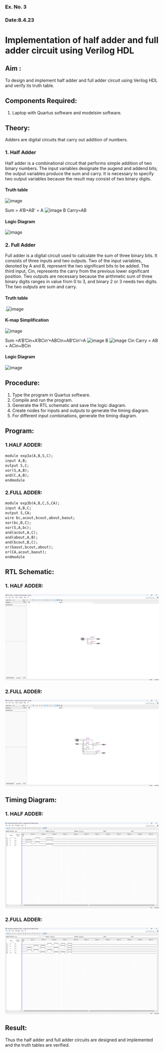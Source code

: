 ### Ex. No. 3
### Date:8.4.23
# Implementation of half adder and full adder circuit using Verilog HDL
## Aim :
To design and implement half adder and full adder circuit using Verilog HDL and verify its truth table.
## Components Required:
1.	Laptop with Quartus software and modelsim software.
## Theory:
Adders are digital circuits that carry out addition of numbers.
### 1.	Half Adder
Half adder is a combinational circuit that performs simple addition of two binary numbers. The input variables designate the augend and addend bits; the output variables produce the sum and carry. It is necessary to specify two output variables because the result may consist of two binary digits.
#### Truth table
 ![image](https://github.com/rvinifa/Adder/assets/133735746/469bd63c-0a45-4d7a-a68a-b68bb36c637a)

Sum = A’B+AB’ = A  ![image](https://github.com/rvinifa/Adder/assets/133735746/aac88cdf-2255-4bff-971b-a3657a2c19e3)
     B
Carry=AB
#### Logic Diagram
 ![image](https://github.com/rvinifa/Adder/assets/133735746/c65758e5-f597-4204-8ab1-41575bd0c3e3)

### 2.	Full Adder
Full adder is a digital circuit used to calculate the sum of three binary bits. It consists of three inputs and two outputs. Two of the input variables, denoted by A and B, represent the two significant bits to be added. The third input, Cin, represents the carry from the previous lower significant position. Two outputs are necessary because the arithmetic sum of three binary digits ranges in value from 0 to 3, and binary 2 or 3 needs two digits. The two outputs are sum and carry. 
#### Truth table
  .![image](https://github.com/rvinifa/Adder/assets/133735746/f8301e61-a457-4c1b-97fd-1adcb039df01)

#### K-map Simplification
 ![image](https://github.com/rvinifa/Adder/assets/133735746/03a38bcf-2642-4391-8424-7011b94e6002)

Sum =A’B’Cin+A’BCin’+ABCin+AB’Cin’=A ![image](https://github.com/rvinifa/Adder/assets/133735746/d522a34d-a1e9-4d96-9b19-3cbc259cb7e2)
 B ![image](https://github.com/rvinifa/Adder/assets/133735746/f52fbe53-60e0-4c19-b728-7efb11d08248)
 Cin
Carry = AB + ACin+BCin
#### Logic Diagram
 ![image](https://github.com/rvinifa/Adder/assets/133735746/982f8574-d184-49fa-a66a-4201ea48c58d)

## Procedure:
1.	Type the program in Quartus software.
2.	Compile and run the program.
3.	Generate the RTL schematic and save the logic diagram.
4.	Create nodes for inputs and outputs to generate the timing diagram.
5.	For different input combinations, generate the timing diagram.


## Program:
### 1.HALF ADDER:
```
module exp3a(A,B,S,C);
input A,B;
output S,C;
xor(S,A,B);
and(C,A,B);
endmodule
```
### 2.FULL ADDER:
```
module exp3b(A,B,C,S,CA);
input A,B,C;
output S,CA;
wire bc,acout,bcout,about,baout;
xor(bc,B,C);
xor(S,A,bc);
and(acout,A,C);
and(about,A,B);
and(bcout,B,C);
or(baout,bcout,about);
or(CA,acout,baout);
endmodule
```

## RTL Schematic:
### 1. HALF ADDER:
![output](rt.png)
### 2.FULL ADDER:
![output](RTL.png)






## Timing Diagram:
### 1. HALF ADDER:
![output](TD.png)
### 2.FULL ADDER:
![output](TD1.png)


## Result:
Thus the half adder and full adder circuits are designed and implemented and the truth tables are verified.
